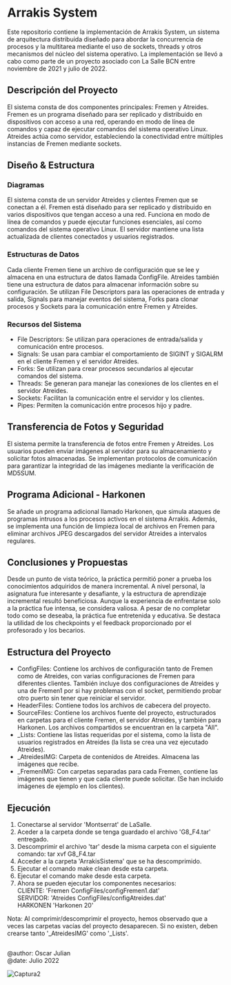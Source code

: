 # Arrakis System
Este repositorio contiene la implementación de Arrakis System, un sistema de arquitectura distribuida diseñado para abordar la concurrencia de procesos y la multitarea mediante el uso de sockets, threads y otros mecanismos del núcleo del sistema operativo. La implementación se llevó a cabo como parte de un proyecto asociado con La Salle BCN entre noviembre de 2021 y julio de 2022.
## Descripción del Proyecto
El sistema consta de dos componentes principales: Fremen y Atreides. Fremen es un programa diseñado para ser replicado y distribuido en dispositivos con acceso a una red, operando en modo de línea de comandos y capaz de ejecutar comandos del sistema operativo Linux. Atreides actúa como servidor, estableciendo la conectividad entre múltiples instancias de Fremen mediante sockets.
## Diseño & Estructura
### Diagramas
El sistema consta de un servidor Atreides y clientes Fremen que se conectan a él. Fremen está diseñado para ser replicado y distribuido en varios dispositivos que tengan acceso a una red. Funciona en modo de línea de comandos y puede ejecutar funciones esenciales, así como comandos del sistema operativo Linux. El servidor mantiene una lista actualizada de clientes conectados y usuarios registrados.
### Estructuras de Datos
Cada cliente Fremen tiene un archivo de configuración que se lee y almacena en una estructura de datos llamada ConfigFile. Atreides también tiene una estructura de datos para almacenar información sobre su configuración. Se utilizan File Descriptors para las operaciones de entrada y salida, Signals para manejar eventos del sistema, Forks para clonar procesos y Sockets para la comunicación entre Fremen y Atreides.
### Recursos del Sistema
- File Descriptors: Se utilizan para operaciones de entrada/salida y comunicación entre procesos.
- Signals: Se usan para cambiar el comportamiento de SIGINT y SIGALRM en el cliente Fremen y el servidor Atreides.
- Forks: Se utilizan para crear procesos secundarios al ejecutar comandos del sistema.
- Threads: Se generan para manejar las conexiones de los clientes en el servidor Atreides.
- Sockets: Facilitan la comunicación entre el servidor y los clientes.
- Pipes: Permiten la comunicación entre procesos hijo y padre.

## Transferencia de Fotos y Seguridad
El sistema permite la transferencia de fotos entre Fremen y Atreides. Los usuarios pueden enviar imágenes al servidor para su almacenamiento y solicitar fotos almacenadas. Se implementan protocolos de comunicación para garantizar la integridad de las imágenes mediante la verificación de MD5SUM.

## Programa Adicional - Harkonen
Se añade un programa adicional llamado Harkonen, que simula ataques de programas intrusos a los procesos activos en el sistema Arrakis. Además, se implementa una función de limpieza local de archivos en Fremen para eliminar archivos JPEG descargados del servidor Atreides a intervalos regulares.

## Conclusiones y Propuestas
Desde un punto de vista teórico, la práctica permitió poner a prueba los conocimientos adquiridos de manera incremental. A nivel personal, la asignatura fue interesante y desafiante, y la estructura de aprendizaje incremental resultó beneficiosa. Aunque la experiencia de enfrentarse solo a la práctica fue intensa, se considera valiosa. A pesar de no completar todo como se deseaba, la práctica fue entretenida y educativa. Se destaca la utilidad de los checkpoints y el feedback proporcionado por el profesorado y los becarios.

## Estructura del Proyecto
- ConfigFiles: Contiene los archivos de configuración tanto de Fremen como de Atreides, con varias configuraciones de Fremen para diferentes clientes. También incluye dos configuraciones de Atreides y una de Fremen1 por si hay problemas con el socket, permitiendo probar otro puerto sin tener que reiniciar el servidor.
- HeaderFiles: Contiene todos los archivos de cabecera del proyecto.
- SourceFiles: Contiene los archivos fuente del proyecto, estructurados en carpetas para el cliente Fremen, el servidor Atreides, y también para Harkonen. Los archivos compartidos se encuentran en la carpeta "All".
- _Lists: Contiene las listas requeridas por el sistema, como la lista de usuarios registrados en Atreides (la lista se crea una vez ejecutado Atreides).
- _AtreidesIMG: Carpeta de contenidos de Atreides. Almacena las imágenes que recibe.
- _FremenIMG: Con carpetas separadas para cada Fremen, contiene las imágenes que tienen y que cada cliente puede solicitar. (Se han incluido imágenes de ejemplo en los clientes).

## Ejecución
1. Conectarse al servidor 'Montserrat' de LaSalle.
2. Aceder a la carpeta donde se tenga guardado el archivo 'G8_F4.tar' entregado.
3. Descomprimir el archivo 'tar' desde la misma carpeta con el siguiente comando:
tar xvf G8_F4.tar
4. Acceder a la carpeta 'ArrakisSistema' que se ha descomprimido.
5. Ejecutar el comando make clean desde esta carpeta.
6. Ejecutar el comando make desde esta carpeta.
7. Ahora se pueden ejecutar los componentes necesarios:  
CLIENTE: 'Fremen ConfigFiles/configFremen1.dat'  
SERVIDOR: 'Atreides ConfigFiles/configAtreides.dat'  
HARKONEN 'Harkonen 20'  

Nota: Al comprimir/descomprimir el proyecto, hemos observado que a veces las carpetas vacías del proyecto desaparecen. Si no existen, deben crearse tanto '_AtreidesIMG' como '_Lists'.

##
@author: Oscar Julian  
@date: Julio 2022

![Captura2](https://github.com/oscarjuly23/ArrakisSystem/assets/39187459/129472f8-3dbf-4e09-9b25-f4a574b7bc5c)

